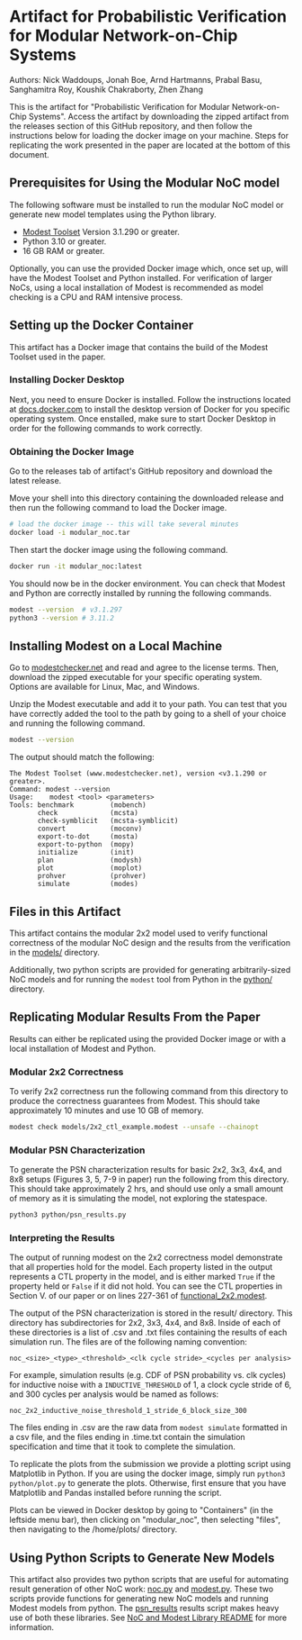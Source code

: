 # Artifact for Probabilistic Verification for Modular Network-on-Chip Systems

Authors: Nick Waddoups, Jonah Boe, Arnd Hartmanns, Prabal Basu, Sanghamitra Roy,
Koushik Chakraborty, Zhen Zhang

This is the artifact for "Probabilistic Verification for Modular Network-on-Chip
Systems". Access the artifact by downloading the zipped artifact from the releases
section of this GitHub repository, and then follow the instructions below for loading
the docker image on your machine. Steps for replicating the work presented in the paper
are located at the bottom of this document.

## Prerequisites for Using the Modular NoC model

The following software must be installed to run the modular NoC model or generate
new model templates using the Python library.

- [Modest Toolset](https://www.modestchecker.net/) Version 3.1.290 or greater.
- Python 3.10 or greater.
- 16 GB RAM or greater.

Optionally, you can use the provided Docker image which, once set up, will have the
Modest Toolset and Python installed. For verification of larger NoCs, using a local
installation of Modest is recommended as model checking is a CPU and RAM intensive
process.

## Setting up the Docker Container

This artifact has a Docker image that contains the build of the Modest Toolset used in
the paper.

### Installing Docker Desktop

Next, you need to ensure Docker is installed. Follow the instructions located at
[docs.docker.com](https://docs.docker.com/desktop/) to install the desktop version of
Docker for you specific operating system. Once enstalled, make sure to start Docker
Desktop in order for the following commands to work correctly.

### Obtaining the Docker Image

Go to the releases tab of artifact's GitHub repository and download the latest release.

Move your shell into this directory containing the downloaded release and then
run the following command to load the Docker image.

```sh
# load the docker image -- this will take several minutes
docker load -i modular_noc.tar
```

Then start the docker image using the following command.

```sh
docker run -it modular_noc:latest
```

You should now be in the docker environment. You can check that Modest and Python are
correctly installed by running the following commands.

```sh
modest --version  # v3.1.297
python3 --version # 3.11.2
```

## Installing Modest on a Local Machine

Go to [modestchecker.net](https://www.modestchecker.net/Downloads/) and read and
agree to the license terms. Then, download the zipped executable for your specific
operating system. Options are available for Linux, Mac, and Windows.

Unzip the Modest executable and add it to your path. You can test that you have
correctly added the tool to the path by going to a shell of your choice and
running the following command.

```sh
modest --version
```

The output should match the following:

```text
The Modest Toolset (www.modestchecker.net), version <v3.1.290 or greater>.
Command: modest --version
Usage:    modest <tool> <parameters>
Tools: benchmark         (mobench)
       check             (mcsta)
       check-symblicit   (mcsta-symblicit)
       convert           (moconv)
       export-to-dot     (mosta)
       export-to-python  (mopy)
       initialize        (init)
       plan              (modysh)
       plot              (moplot)
       prohver           (prohver)
       simulate          (modes)
```

## Files in this Artifact

This artifact contains the modular 2x2 model used to verify functional correctness of the
modular NoC design and the results from the verification in the [models/](./models/)
directory.

Additionally, two python scripts are provided for generating arbitrarily-sized NoC models
and for running the `modest` tool from Python in the [python/](./python/) directory.

## Replicating Modular Results From the Paper

Results can either be replicated using the provided Docker image or with a local
installation of Modest and Python.

### Modular 2x2 Correctness

To verify 2x2 correctness run the following command from this directory to produce the
correctness guarantees from Modest. This should take approximately 10 minutes and use
10 GB of memory.

```sh
modest check models/2x2_ctl_example.modest --unsafe --chainopt
```

### Modular PSN Characterization

To generate the PSN characterization results for basic 2x2, 3x3, 4x4, and 8x8 setups (Figures 3,
5, 7-9 in paper) run the following from this directory. This should take approximately 2 hrs,
and should use only a small amount of memory as it is simulating the model, not exploring the
statespace.

```sh
python3 python/psn_results.py
```

### Interpreting the Results

The output of running modest on the 2x2 correctness model demonstrate that all properties hold
for the model. Each property listed in the output represents a CTL property in the model, and
is either marked `True` if the property held or `False` if it did not hold. You can see the CTL
properties in Section V. of our paper or on lines 227-361 of
[functional_2x2.modest](models/functional_2x2.modest).

The output of the PSN characterization is stored in the result/ directory. This directory has
subdirectories for 2x2, 3x3, 4x4, and 8x8. Inside of each of these directories is a list of .csv
and .txt files containing the results of each simulation run. The files are of the following
naming convention:

```text
noc_<size>_<type>_<threshold>_<clk cycle stride>_<cycles per analysis>
```

For example, simulation results (e.g. CDF of PSN probability vs. clk cycles) for inductive noise
with a `INDUCTIVE_THRESHOLD` of 1, a clock cycle stride of 6, and 300 cycles per analysis would
be named as follows:

```text
noc_2x2_inductive_noise_threshold_1_stride_6_block_size_300
```

The files ending in .csv are the raw data from `modest simulate` formatted in a csv file, and the
files ending in .time.txt contain the simulation specification and time that it took to complete
the simulation.

To replicate the plots from the submission we provide a plotting script using Matplotlib in Python.
If you are using the docker image, simply run `python3 python/plot.py` to generate the plots.
Otherwise, first ensure that you have Matplotlib and Pandas installed before running the script.

Plots can be viewed in Docker desktop by going to "Containers" (in the leftside menu bar), then clicking
on "modular_noc", then selecting "files", then navigating to the /home/plots/ directory.

## Using Python Scripts to Generate New Models

This artifact also provides two python scripts that are useful for automating result generation of
other NoC work: [noc.py](./python/noc.py) and [modest.py](./python/modest.py). These two scripts
provide functions for generating new NoC models and running Modest models from python. The
[psn_results](./python/psn_results.py) results script makes heavy use of both these libraries.
See [NoC and Modest Library README](./python/README.md) for more information.
